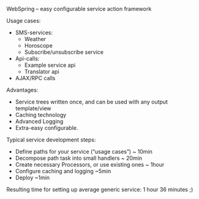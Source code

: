 WebSpring – easy configurable service action framework

Usage cases: 
  * SMS-services: 
    *	Weather
    *	Horoscope
    *	Subscribe/unsubscribe service
  *	Api-calls:
    *	Example service api
    *	Translator api
  *	AJAX/RPC calls

Advantages:
  *	Service trees written once, and can be used with any output template/view
  *	Caching technology
  *	Advanced Logging
  *	Extra-easy configurable. 

Typical service development steps:
  *	Define paths for your service (“usage cases”) ~ 10min
  *	Decompose path task into small handlers ~ 20min
  *	Create necessary Processors, or use existing ones ~ 1hour
  *	Configure caching and logging ~5min
  *	Deploy ~1min

Resulting time for setting up average generic service: 1 hour 36 minutes ;)
